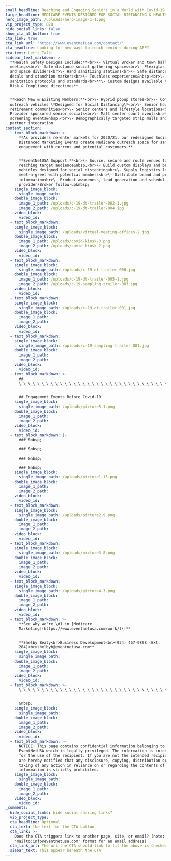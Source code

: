 ```yaml
---
small_headline: Reaching and Engaging Seniors in a World with Covid-19
large_headline: MEDICARE EVENTS DESIGNED FOR SOCIAL DISTANCING & HEALTH SAFETY
hero_image_path: /uploads/hero-image-1-1.png
vip_project_type: B2B
hide_social_links: false
show_cta_at_bottom: true
cta_link: true
cta_link_url: 'https://www.eventnetusa.com/contact/'
cta_headline: Looking for new ways to reach seniors during AEP?
cta_text: Let's Talk!
sidebar_text_markdown: >-
  **Health Safety Designs Include:**<br>\- Virtual Broker and town hall style
  meetings<br>\- Safe distance social gathering spaces<br>\- Plexiglas guards
  and space dividers<br>\- Hand sanitizing stations<br>\- Safe distance floor
  decals and stanchion markers<br>\- Touchless experiences&nbsp;<br>\- Increased
  sanitation protocols and standards<br>**\- Custom designs available to meet
  Risk & Compliance directives**


  **Reach New & Existing Members:**<br>\- Hybrid popup stores<br>\- Community
  outreach vehicles \*Designed for Social Distancing\*<br>\- Senior housing and
  retirement communities<br>\- Senior centers and lifestyle locations<br>\-
  Provider sponsored senior socials<br>\- Mall center court events<br>\- Health
  screening events&nbsp;<br>\- Demographically targeted strip malls and retail
  partner integration
content_section:
  - text_block_markdown: >-
      **As providers re-enter markets for 2020/21, our redesigned Socially
      Distanced Marketing Events create Medicare outreach space for safe
      engagement with current and potential customers.**


      **EventNetUSA Support:**<br>\- Source, secure and route venues for
      reaching target audience&nbsp;<br>\- Build custom displays and branded
      vehicles designed for social distancing<br>\- Supply logistics leading to
      meet-n-greet with potential members<br>\- Distribute brand and product
      information<br>\- Product awareness, lead generation and scheduling of
      provider/Broker follow-up&nbsp;
    single_image_block:
      single_image_path:
    double_image_block:
      image_1_path: /uploads/c-19-dt-trailer-002-1.jpg
      image_2_path: /uploads/c-19-dt-trailer-004.jpg
    video_block:
      video_id:
  - text_block_markdown:
    single_image_block:
      single_image_path: /uploads/virtual-meeting-offices-2.jpg
    double_image_block:
      image_1_path: /uploads/covid-kiosk-3.png
      image_2_path: /uploads/covid-kiosk-2.png
    video_block:
      video_id:
  - text_block_markdown:
    single_image_block:
      single_image_path: /uploads/c-19-dt-trailer-006.jpg
    double_image_block:
      image_1_path: /uploads/c-19-dt-trailer-005-1.jpg
      image_2_path: /uploads/c-19-sampling-trailer-003.jpg
    video_block:
      video_id:
  - text_block_markdown:
    single_image_block:
      single_image_path: /uploads/c-19-dt-trailer-001.jpg
    double_image_block:
      image_1_path:
      image_2_path:
    video_block:
      video_id:
  - text_block_markdown:
    single_image_block:
      single_image_path: /uploads/c-19-sampling-trailer-001.jpg
    double_image_block:
      image_1_path:
      image_2_path:
    video_block:
      video_id:
  - text_block_markdown: >-
      ##
      \_\_\_\_\_\_\_\_\_\_\_\_\_\_\_\_\_\_\_\_\_\_\_\_\_\_\_\_\_\_\_\_\_\_\_\_\_\_\_\_\_\_\_\_\_\_\_\_\_\_\_\_\_\_


      ## Engagement Events Before Covid-19
    single_image_block:
      single_image_path: /uploads/picture5-1.png
    double_image_block:
      image_1_path:
      image_2_path:
    video_block:
      video_id:
  - text_block_markdown: |-
      ### &nbsp;

      ### &nbsp;

      ### &nbsp;

      ### &nbsp;
    single_image_block:
      single_image_path: /uploads/picture1-15.png
    double_image_block:
      image_1_path:
      image_2_path:
    video_block:
      video_id:
  - text_block_markdown:
    single_image_block:
      single_image_path: /uploads/picture2-9.png
    double_image_block:
      image_1_path:
      image_2_path:
    video_block:
      video_id:
  - text_block_markdown:
    single_image_block:
      single_image_path: /uploads/picture3-8.png
    double_image_block:
      image_1_path:
      image_2_path:
    video_block:
      video_id:
  - text_block_markdown:
    single_image_block:
      single_image_path: /uploads/picture4-3.png
    double_image_block:
      image_1_path:
      image_2_path:
    video_block:
      video_id:
  - text_block_markdown: >-
      **See why we're \#1 in [Medicare
      Marketing](https://www.eventnetusa.com/work/)\!**


      **Shelby Beaty<br>Business Development<br>(954) 467-9898 (Ext.
      204)<br>shelbyb@eventnetusa.com**
    single_image_block:
      single_image_path:
    double_image_block:
      image_1_path:
      image_2_path:
    video_block:
      video_id:
  - text_block_markdown: >-
      \_\_\_\_\_\_\_\_\_\_\_\_\_\_\_\_\_\_\_\_\_\_\_\_\_\_\_\_\_\_\_\_\_\_\_\_\_\_\_\_\_\_\_\_\_\_\_\_\_\_\_\_\_\_\_\_\_\_\_\_\_\_\_\_\_\_\_\_\_\_\_\_\_\_\_\_\_\_\_\_\_\_\_


      &nbsp;
    single_image_block:
      single_image_path:
    double_image_block:
      image_1_path:
      image_2_path:
    video_block:
      video_id:
  - text_block_markdown: >-
      NOTICE: This page contains confidential information belonging to
      EventNetUSA which is legally privileged. The information is intended only
      for the use of the recipient. If you are not the intended recipient, you
      are hereby notified that any disclosure, copying, distribution or the
      taking of any action in reliance on or regarding the contents of this
      information is strictly prohibited.
    single_image_block:
      single_image_path:
    double_image_block:
      image_1_path:
      image_2_path:
    video_block:
      video_id:
_comments:
  hide_social_links: hide social sharing links?
  vip_project_type:
  cta_headline: Optional
  cta_text: the text for the CTA button
  cta_link: >-
    Does the CTA triggera link to another page, site, or email? (note: use
    'mailto:info@eventnetusa.com' format for an email address)
  cta_link_url: The url the CTA should link to (if the above is checked)
  siebar_text: This appear beneath the CTA
---
```

